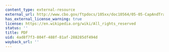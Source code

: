 ```yaml
---
content_type: external-resource
external_url: http://www.cbo.gov/ftpdocs/105xx/doc10564/05-05-CapAndTrade_Brief.pdf
has_external_license_warning: true
license: https://en.wikipedia.org/wiki/All_rights_reserved
status: ''
title: PDF
uid: 4ad8f7f3-804f-488f-81af-288285df494d
wayback_url: ''
---
```

